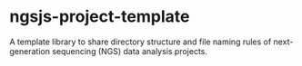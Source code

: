 # ngsjs-project-template

A template library to share directory structure and file naming rules of next-generation sequencing (NGS) data analysis projects.
